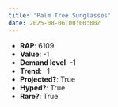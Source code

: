 ```yaml
---
title: 'Palm Tree Sunglasses'
date: 2025-08-06T00:00:00Z
---
```

- **RAP**: 6109
- **Value**: -1
- **Demand level**: -1
- **Trend**: -1
- **Projected?**: True
- **Hyped?**: True
- **Rare?**: True
